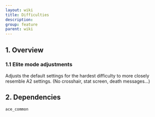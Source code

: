 ```yaml
---
layout: wiki
title: Difficulties
description: 
group: feature
parent: wiki
---
```


## 1. Overview

### 1.1 Elite mode adjustments
Adjusts the default settings for the hardest difficulty to more closely resemble A2 settings. (No crosshair, stat screen, death messages...)

## 2. Dependencies

`ace_common`
